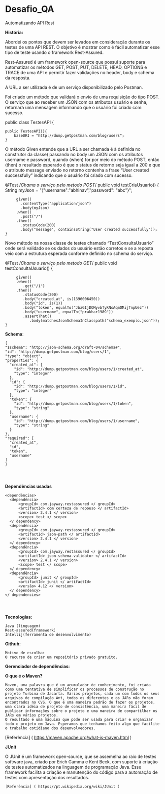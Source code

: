 # Desafio_QA
Automatizando API Rest

**História:**

Abordei os pontos que devem ser levados em consideração durante os testes de uma API REST. O objetivo é mostrar como é fácil automatizar esse tipo de teste usando o framework Rest-Assured.

Rest-Assured é um framework open-source que possui suporte para automatizar os métodos GET, POST, PUT, DELETE, HEAD, OPTIONS e TRACE de uma API e permitir fazer validações no header, body e schema da resposta.

A URL a ser utilizada é de um serviço disponibilizado pelo Postman.

Foi criado um método que validará o envio de uma requisição do tipo POST. O serviço que ao receber um JSON com os atributos usuário e senha, retornará uma mensagem informando que o usuário foi criado com sucesso.

public class TestesAPI {
	
	public TestesAPI(){
		baseURI = "http://dump.getpostman.com/blog/users";
	}
  
 O método Given entende que a URL a ser chamada é à definida no construtor da classe) passando no body um JSON com os atributos username e password, quando (when) for por meio do método POST, então (then) o resultado esperado é que o status de retorno seja igual a 200 e que o atributo message enviado no retorno contenha a frase “User created successfully” indicando que o usuário foi criado com sucesso.

  
  @Test
	/*Chama o serviço pelo metodo POST*/
	public void testCriaUsuario() {
		String myJson = "{\"username\":\"abhinav\",\"password\": \"abc\"}";
    	
         given()
           .contentType("application/json")
    	   .body(myJson)
    	 .when()
    	   .post("/")
    	 .then()
    	   .statusCode(200)
    	   .body("message", containsString("User created successfully"));	 
	}
  
 Novo método na nossa classe de testes chamado “TestConsultaUsuario” onde será validado se os dados do usuário estão corretos e se a reposta veio com a estrutura esperada conforme definido no schema do serviço.
 
 @Test
	/*Chama o serviço pelo metodo GET*/
	public void testConsultaUsuario() {
		
		 given()
		 .when()
		    .get("/1")
		 .then()
		    .statusCode(200)
		    .body("created_at", is(1396006450))
		    .body("id", is(1))
		    .body("token", equalTo("JbaGIjDQMyvbTyRNsAqmOMijTnpUez"))
		    .body("username", equalTo("prakhar1989"))
		    .assertThat()
		       .body(matchesJsonSchemaInClasspath("schema_exemplo.json"));
	}
	
	
	
  
  
  **Schema:**
  ```
  {
  "$schema": "http://json-schema.org/draft-04/schema#",
  "id": "http://dump.getpostman.com/blog/users/1",
  "type": "object",
  "properties": {
    "created_at": {
      "id": "http://dump.getpostman.com/blog/users/1/created_at",
      "type": "integer"
    },
    "id": {
      "id": "http://dump.getpostman.com/blog/users/1/id",
      "type": "integer"
    },
    "token": {
      "id": "http://dump.getpostman.com/blog/users/1/token",
      "type": "string"
    },
    "username": {
      "id": "http://dump.getpostman.com/blog/users/1/username",
      "type": "string"
    }
  },
  "required": [
    "created_at",
    "id",
    "token",
    "username"
  ]
}




```
**Dependências usadas**
```
<dependências>
  <dependência>
      <groupId> com.jayway.restassured </ groupId>
      <artifactId> com certeza de repouso </ artifactId>
      <version> 2.4.1 </ version>
      <scope> test </ scope>
  </ dependency>
  <dependência>
      <groupId> com.jayway.restassured </ groupId>
      <artifactId> json-path </ artifactId>
      <version> 2.4.1 </ version>
  </ dependency>
  <dependência>
      <groupId> com.jayway.restassured </ groupId>
      <artifactId> json-schema-validator </ artifactId>
      <version> 2.4.1 </ version>
      <scope> test </ scope>
  </ dependency>
  <dependência>
      <groupId> junit </ groupId>
      <artifactId> junit </ artifactId>
      <versão> 4.12 </ version>
  </ dependency>		
</ dependencies>




```
**Tecnologias:**
```
Java (linguagem)
Rest-assured(framework)
Intellij(ferramenta de desenvolvimento)
```



**Github:**
```
Motivo de escolha:
O recurso de criar um repositório privado gratuito.
```



**Gerenciador de dependências:**

**O que é o Maven?**
```
Maven, uma palavra que é um acumulador de conhecimento, foi criada como uma tentativa de simplificar os processos de construção no projeto Turbina de Jacarta. Vários projetos, cada um com todos os seus arquivos de compilação Ant, todos os diferentes e os JARs não foram encontrados no CVS. O que é uma maneira padrão de fazer os projetos, uma clara idéia de projeto de consistência, uma maneira fácil de publicar informações sobre o projeto e uma maneira de compartilhar os JARs em vários projetos.
O resultado é uma máquina que pode ser usada para criar e organizar todo o projeto em Java. Esperamos que tenhamos feito algo que facilite o trabalho cotidiano dos desenvolvedores.
```
[Referência] ( https://maven.apache.org/what-is-maven.html )


**JUnit**

O JUnit é um framework open-source, que se assemelha ao raio de testes software java, criado por Erich Gamma e Kent Beck, com suporte à criação de testes automatizados na linguagem de programação Java. Esse framework facilita a criação e manutenção do código para a automação de testes com apresentação dos resultados.
```
[Referência] ( https://pt.wikipedia.org/wiki/JUnit )
